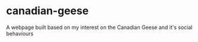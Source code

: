 # canadian-geese
A webpage built based on my interest on the Canadian Geese and it's social behaviours
